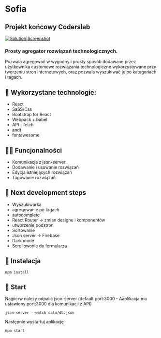 # Sofia

## Projekt końcowy Coderslab

[![Solution|Screenshot](https://i.postimg.cc/hvb1xLLr/Zrzut-ekranu-2021-06-12-001942.png)](https://github.com/piotrpawlowski7/cl_finalproject/)

### Prosty agregator rozwiązań technologicznych.

Pozwala agregować w wygodny i prosty sposób dodawane przez użytkownika customowe rozwiązania technologiczne wykorzystywane przy tworzeniu stron internetowych, oraz pozwala wyszukiwać je po kategoriach i tagach.


## 🔭 Wykorzystane technologie:
- React
- SaSS/Css
- Bootstrap for React
- Webpack + babel
- API - fetch
- andt
- fontawesome

## 👨‍💻  Funcjonalności
- Komunikacja z json-server
- Dodawanie i usuwanie rozwiązań
- Edycja istniejących rozwiązań
- Tagowanie rozwiązań

## 📲 Next development steps
- Wyszukiwarka
- agregowanie po tagach
- autocomplete
- React Router -> zmian designu i komponentów
- utworzenie podstron
- Sortowanie
- Json server -> Firebase
- Dark mode
- Scrollowonie do formularza

## 📝 Instalacja

```
npm install
```

## 📄  Start
Najpierw należy odpalić json-server (default port:3000 - Aaplikacja ma ustawiony port:3000 dla komunikacji z API)
```
json-server --watch data/db.json
```
Następnie wystartuj aplikację
```
npm start
```

<!-- Shortlinks: -->
<!-- Github pages deployment: https://piotrpawlowski7.github.io/cl_finalproject/ -->
